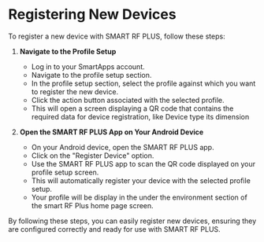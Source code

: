 # Registering New Devices

To register a new device with SMART RF PLUS, follow these steps:

1. **Navigate to the Profile Setup**
   - Log in to your SmartApps account.
   - Navigate to the profile setup section.
   - In the profile setup section, select the profile against which you want to register the new device.
   - Click the action button associated with the selected profile.
   - This will open a screen displaying a QR code that contains the required data for device registration, like Device type its dimension

2. **Open the SMART RF PLUS App on Your Android Device**
   - On your Android device, open the SMART RF PLUS app.
   - Click on the "Register Device" option.
   - Use the SMART RF PLUS app to scan the QR code displayed on your profile setup screen.
   - This will automatically register your device with the selected profile setup.
   - Your profile will be display in the under the environment section of the smart RF Plus home page screen.

By following these steps, you can easily register new devices, ensuring they are configured correctly and ready for use with SMART RF PLUS.
